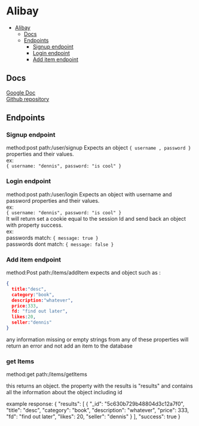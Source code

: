 # Alibay

<!-- TOC -->

- [Alibay](#alibay)
  - [Docs](#docs)
  - [Endpoints](#endpoints)
    - [Signup endpoint](#signup-endpoint)
    - [Login endpoint](#login-endpoint)
    - [Add item endpoint](#add-item-endpoint)

<!-- /TOC -->

## Docs

[Google Doc](https://docs.google.com/document/d/1ZCAnrFAfK6et6a7iPMxvTqmCwYdaS5z-8UX1FG1NO8Y/edit
)  
[Github repository](https://github.com/konradobritzhauser/alibay)

## Endpoints

### Signup endpoint

method:post
path:/user/signup
Expects an object `{ username , password }` properties and their values.  
ex:  
`{ username: "dennis", password: "is cool" }`

### Login endpoint

method:post
path:/user/login
Expects an object with username and password properties and their values.  
ex:  
`{ username: "dennis", password: "is cool" }`  
It will return set a cookie equal to the session Id and send back an object with property success.  
ex:  
passwords match: `{ message: true }`  
passwords dont match: `{ message: false }`

### Add item endpoint

method:Post
path:/items/addItem
expects and object such as :

```JSON
{
  title:"desc",
  category:"book",
  description:"whatever",
  price:333,
  fd: "find out later",
  likes:20,
  seller:"dennis"
}
```

 any information missing or empty strings from any of these properties will return an error and not add an item to the database

 ### get Items
 
 method:get 
 path:/items/getItems
 

 this returns an object. the property with the results is "results" and contains all the information about the object including id

example response:
{
    "results": [
        {
            "_id": "5c630b729b48804d3c12a7f0",
            "title": "desc",
            "category": "book",
            "description": "whatever",
            "price": 333,
            "fd": "find out later",
            "likes": 20,
            "seller": "dennis"
        }
    ],
    "success": true
}